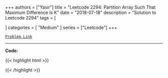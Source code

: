 
+++
authors = ["Yasir"]
title = "Leetcode 2294: Partition Array Such That Maximum Difference Is K"
date = "2018-07-18"
description = "Solution to Leetcode 2294"
tags = [
    
]
categories = [
    "Medium"
]
series = ["Leetcode"]
+++



[`Problem Link`](https://leetcode.com/problems/partition-array-such-that-maximum-difference-is-k/description/)

---

**Code:**

{{< highlight html >}}

{{< /highlight >}}

